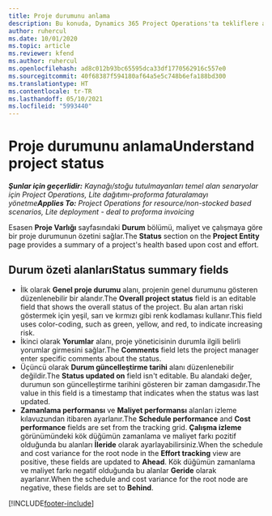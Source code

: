 ```yaml
---
title: Proje durumunu anlama
description: Bu konuda, Dynamics 365 Project Operations'ta tekliflere atanan durum hakkında bilgiler sağlanmaktadır.
author: ruhercul
ms.date: 10/01/2020
ms.topic: article
ms.reviewer: kfend
ms.author: ruhercul
ms.openlocfilehash: ad8c012b93bc65595dca33df1770562916c557e0
ms.sourcegitcommit: 40f68387f594180af64a5e5c748b6efa188bd300
ms.translationtype: HT
ms.contentlocale: tr-TR
ms.lasthandoff: 05/10/2021
ms.locfileid: "5993440"
---
```

# <a name="understand-project-status"></a><span data-ttu-id="8aacf-103">Proje durumunu anlama</span><span class="sxs-lookup"><span data-stu-id="8aacf-103">Understand project status</span></span>

<span data-ttu-id="8aacf-104">_**Şunlar için geçerlidir:** Kaynağı/stoğu tutulmayanları temel alan senaryolar için Project Operations, Lite dağıtımı-proforma faturalamayı yönetme_</span><span class="sxs-lookup"><span data-stu-id="8aacf-104">_**Applies To:** Project Operations for resource/non-stocked based scenarios, Lite deployment - deal to proforma invoicing_</span></span>


<span data-ttu-id="8aacf-105">Esasen **Proje Varlığı** sayfasındaki **Durum** bölümü, maliyet ve çalışmaya göre bir proje durumunun özetini sağlar.</span><span class="sxs-lookup"><span data-stu-id="8aacf-105">The **Status** section on the **Project Entity** page provides a summary of a project's health based upon cost and effort.</span></span>


## <a name="status-summary-fields"></a><span data-ttu-id="8aacf-106">Durum özeti alanları</span><span class="sxs-lookup"><span data-stu-id="8aacf-106">Status summary fields</span></span>

- <span data-ttu-id="8aacf-107">İlk olarak **Genel proje durumu** alanı, projenin genel durumunu gösteren düzenlenebilir bir alandır.</span><span class="sxs-lookup"><span data-stu-id="8aacf-107">The **Overall project status** field is an editable field that shows the overall status of the project.</span></span> <span data-ttu-id="8aacf-108">Bu alan artan riski göstermek için yeşil, sarı ve kırmızı gibi renk kodlaması kullanır.</span><span class="sxs-lookup"><span data-stu-id="8aacf-108">This field uses color-coding, such as green, yellow, and red, to indicate increasing risk.</span></span> 
- <span data-ttu-id="8aacf-109">İkinci olarak **Yorumlar** alanı, proje yöneticisinin durumla ilgili belirli yorumlar girmesini sağlar.</span><span class="sxs-lookup"><span data-stu-id="8aacf-109">The **Comments** field lets the project manager enter specific comments about the status.</span></span> 
- <span data-ttu-id="8aacf-110">Üçüncü olarak **Durum güncelleştirme tarihi** alanı düzenlenebilir değildir.</span><span class="sxs-lookup"><span data-stu-id="8aacf-110">The **Status updated on** field isn't editable.</span></span> <span data-ttu-id="8aacf-111">Bu alandaki değer, durumun son güncelleştirme tarihini gösteren bir zaman damgasıdır.</span><span class="sxs-lookup"><span data-stu-id="8aacf-111">The value in this field is a timestamp that indicates when the status was last updated.</span></span>
- <span data-ttu-id="8aacf-112">**Zamanlama performansı** ve **Maliyet performansı** alanları izleme kılavuzundan itibaren ayarlanır.</span><span class="sxs-lookup"><span data-stu-id="8aacf-112">The **Schedule performance** and **Cost performance** fields are set from the tracking grid.</span></span> <span data-ttu-id="8aacf-113">**Çalışma izleme** görünümündeki kök düğümün zamanlama ve maliyet farkı pozitif olduğunda bu alanları **İleride** olarak ayarlayabilirsiniz.</span><span class="sxs-lookup"><span data-stu-id="8aacf-113">When the schedule and cost variance for the root node in the **Effort tracking** view are positive, these fields are updated to **Ahead**.</span></span> <span data-ttu-id="8aacf-114">Kök düğümün zamanlama ve maliyet farkı negatif olduğunda bu alanlar **Geride** olarak ayarlanır.</span><span class="sxs-lookup"><span data-stu-id="8aacf-114">When the schedule and cost variance for the root node are negative, these fields are set to **Behind**.</span></span>


[!INCLUDE[footer-include](../includes/footer-banner.md)]